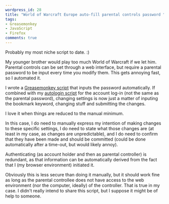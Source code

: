 ```yaml
---
wordpress_id: 28
title: "World of Warcraft Europe auto-fill parental controls password "
tags:
- Greasemonkey
- JavaScript
- Firefox
comments: true
---
```

Probably my most niche script to date. :)

My younger brother would play too much World of Warcraft if we let him. Parental controls can be set through a web interface, but require a parental password to be input every time you modify them. This gets annoying fast, so I automated it.

<!--more-->

I wrote a <a href="http://userscripts.org/scripts/show/5099">Greasemonkey script</a> that inputs the password automatically. If combined with my <a href="http://userscripts.org/scripts/show/1595">autologin script</a> for the account log-in (not the same as the parental password), changing settings is now just a matter of inputing the bookmark keyword, changing stuff and submitting the changes.

I love it when things are reduced to the manual minimum.

In this case, I do need to manually express my intention of making changes to these specific settings, I do need to state what those changes are (at least in my case, as changes are unpredictable), and I do need to confirm that they have been made and should be committed (could be done automatically after a time-out, but would likely annoy).

Authenticating (as account holder and then as parental controller) is redundant, as that information can be automatically derived from the fact that I (my browser environment) initiated it.

Obviously this is less secure than doing it manually, but it should work fine as long as the parental controllee does not have access to the web environment (nor the computer, ideally) of the controller. That is true in my case. I didn't really intend to share this script, but I suppose it might be of help to someone.
